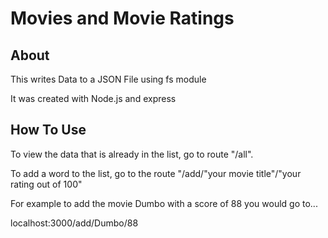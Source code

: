 # Movies and Movie Ratings

## About

This writes Data to a JSON File using fs module


It was created with Node.js and express

## How To Use

To view the data that is already in the list, go to route "/all".

To add a word to the list, go to the route "/add/"your movie title"/"your rating out of 100"

For example to add the movie Dumbo with a score of 88 you would go to...

localhost:3000/add/Dumbo/88


